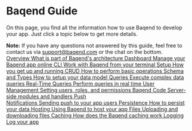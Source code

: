 # Baqend Guide

On this page, you find all the information how to use Baqend to develop your app.
Just click a topic below to get more details.

<div class="note">
  <strong>Note:</strong> If you have any questions not answered by this guide, feel free to contact us via <a href="mailto:support@baqend.com">support@baqend.com</a> or the chat on the bottom.
</div>

<div class="chapter-container">
  <a class="chapter-item" href="/guide/overview">
    <span class="chapter-icon fa fa-info"></span>
    <span class="chapter-heading">Overview</span>
    <span class="chapter-info">What is part of Baqend's architecture</span>
  </a>
  <a class="chapter-item" href="/guide/dashboard">
    <span class="chapter-icon fa fa-dashboard"></span>
    <span class="chapter-heading">Dashboard</span>
    <span class="chapter-info">Manage your Baqend app online</span>
  </a>
  <a class="chapter-item" href="/guide/cli">
    <span class="chapter-icon fa fa-terminal"></span>
    <span class="chapter-heading">CLI</span>
    <span class="chapter-info">Work with Baqend from your terminal</span>
  </a>
  <a class="chapter-item" href="/guide/setup">
    <span class="chapter-icon fa fa-gift"></span>
    <span class="chapter-heading">Setup</span>
    <span class="chapter-info">How you get up and running</span>
  </a>
  <a class="chapter-item" href="/guide/crud">
    <span class="chapter-icon fa fa-save"></span>
    <span class="chapter-heading">CRUD</span>
    <span class="chapter-info">How to perform basic operations</span>
  </a>
  <a class="chapter-item" href="/guide/schema">
    <span class="chapter-icon fa fa-sitemap"></span>
    <span class="chapter-heading">Schema <br/> and Types</span>
    <span class="chapter-info">How to setup your data model</span>
  </a>
  <a class="chapter-item" href="/guide/queries">
    <span class="chapter-icon fa fa-commenting"></span>
    <span class="chapter-heading">Queries</span>
    <span class="chapter-info">Execute complex data queries</span>
  </a>
  <a class="chapter-item" href="/guide/realtime">
    <span class="chapter-icon fa fa-heartbeat"></span>
    <span class="chapter-heading">Real-Time Queries</span>
    <span class="chapter-info">Perform queries in real time</span>
  </a>
  <a class="chapter-item" href="/guide/user-management">
    <span class="chapter-icon fa fa-users"></span>
    <span class="chapter-heading">User <br/> Management</span>
    <span class="chapter-info">Setting users, roles, and permissions</span>
  </a>
  <a class="chapter-item" href="/guide/baqend-code">
    <span class="chapter-icon fa fa-file-code-o"></span>
    <span class="chapter-heading">Baqend Code</span>
    <span class="chapter-info">Server-side modules and handlers</span>
  </a>
  <a class="chapter-item" href="/guide/push">
    <span class="chapter-icon fa fa-bell"></span>
    <span class="chapter-heading">Push <br/> Notifications</span>
    <span class="chapter-info">Sending push to your app users</span>
  </a>
  <a class="chapter-item" href="/guide/persistence">
    <span class="chapter-icon fa fa-download"></span>
    <span class="chapter-heading">Persistence</span>
    <span class="chapter-info">How to persist your data</span>
  </a>
  <a class="chapter-item" href="/guide/hosting">
    <span class="chapter-icon fa fa-globe"></span>
    <span class="chapter-heading">Hosting</span>
    <span class="chapter-info">Using Baqend to host your app</span>
  </a>
  <a class="chapter-item" href="/guide/files">
    <span class="chapter-icon fa fa-file"></span>
    <span class="chapter-heading">Files</span>
    <span class="chapter-info">Uploading and downloading files</span>
  </a>
  <a class="chapter-item" href="/guide/caching">
    <span class="chapter-icon fa fa-hdd-o"></span>
    <span class="chapter-heading">Caching</span>
    <span class="chapter-info">How does the Baqend caching work</span>
  </a>
  <a class="chapter-item" href="/guide/logging">
    <span class="chapter-icon fa fa-bar-chart"></span>
    <span class="chapter-heading">Logging</span>
    <span class="chapter-info">Log your app</span>
  </a>
</div>
